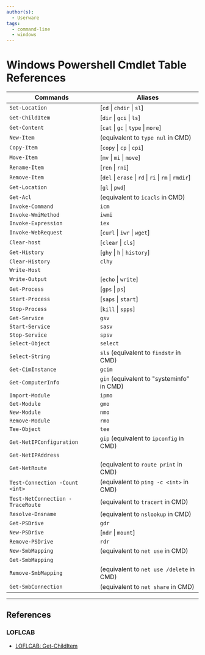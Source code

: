 ```yaml
---
author(s):
  - Userware
tags:
  - command-line
  - windows
---
```

# Windows Powershell Cmdlet Table References

| Commands                         | Aliases                                               |
| -------------------------------- | ----------------------------------------------------- |
| `Set-Location`                   | [`cd` \| `chdir` \| `sl`]                             |
| `Get-ChildItem`                  | [`dir` \| `gci` \| `ls`]                              |
| `Get-Content`                    | [`cat` \| `gc` \| `type` \| `more`]                   |
| `New-Item`                       | (equivalent to `type nul` in CMD)                     |
| `Copy-Item`                      | [`copy` \| `cp` \| `cpi`]                             |
| `Move-Item`                      | [`mv` \| `mi` \| `move`]                              |
| `Rename-Item`                    | [`ren` \| `rni`]                                      |
| `Remove-Item`                    | [`del` \| `erase` \| `rd` \| `ri` \| `rm` \| `rmdir`] |
| `Get-Location`                   | [`gl` \| `pwd`]                                       |
| `Get-Acl`                        | (equivalent to `icacls` in CMD)                       |
| `Invoke-Command`                 | `icm`                                                 |
| `Invoke-WmiMethod`               | `iwmi`                                                |
| `Invoke-Expression`              | `iex`                                                 |
| `Invoke-WebRequest`              | [`curl` \| `iwr` \| `wget`]                           |
| `Clear-host`                     | [`clear` \| `cls`]                                    |
| `Get-History`                    | [`ghy` \| `h` \| `history`]                           |
| `Clear-History`                  | `clhy`                                                |
| `Write-Host`                     |                                                       |
| `Write-Output`                   | [`echo` \| `write`]                                   |
| `Get-Process`                    | [`gps` \| `ps`]                                       |
| `Start-Process`                  | [`saps` \| `start`]                                   |
| `Stop-Process`                   | [`kill` \| `spps`]                                    |
| `Get-Service`                    | `gsv`                                                 |
| `Start-Service`                  | `sasv`                                                |
| `Stop-Service`                   | `spsv`                                                |
| `Select-Object`                  | `select`                                              |
| `Select-String`                  | `sls` (equivalent to `findstr` in CMD)                |
| `Get-CimInstance`                | `gcim`                                                |
| `Get-ComputerInfo`               | `gin` (equivalent to "systeminfo" in CMD)             |
| `Import-Module`                  | `ipmo`                                                |
| `Get-Module`                     | `gmo`                                                 |
| `New-Module`                     | `nmo`                                                 |
| `Remove-Module`                  | `rmo`                                                 |
| `Tee-Object`                     | `tee`                                                 |
| `Get-NetIPConfiguration`         | `gip` (equivalent to `ipconfig` in CMD)               |
| `Get-NetIPAddress`               |                                                       |
| `Get-NetRoute`                   | (equivalent to `route print` in CMD)                  |
| `Test-Connection -Count <int>`   | (equivalent to `ping -c <int>` in CMD)                |
| `Test-NetConnection -TraceRoute` | (equivalent to `tracert` in CMD)                      |
| `Resolve-Dnsname`                | (equivalent to `nslookup` in CMD)                     |
| `Get-PSDrive`                    | `gdr`                                                 |
| `New-PSDrive`                    | [`ndr` \| `mount`]                                    |
| `Remove-PSDrive`                 | `rdr`                                                 |
| `New-SmbMapping`                 | (equivalent to `net use` in CMD)                      |
| `Get-SmbMapping`                 |                                                       |
| `Remove-SmbMapping`              | (equivalent to `net use /delete` in CMD)              |
| `Get-SmbConnection`              | (equivalent to `net share` in CMD)                    |

---
## References

### LOFLCAB

- [LOFLCAB: Get-ChildItem](https://lofl-project.github.io/loflcab/Cmdlets/Get-ChildItem/)